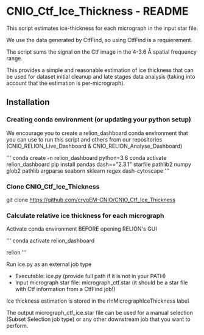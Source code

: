 # CNIO_Ctf_Ice_Thickness - README

This script estimates ice-thickness for each micrograph in the input star file.

We use the data generated by CtfFind, so using CtfFind is a requierement.

The script sums the signal on the Ctf image in the 4-3.6 Å spatial frequency range.

This provides a simple and reasonable estimation of ice thickness that can be used for dataset initial cleanup and late stages data analysis (taking into account that the estimation is per-micrograph).

## Installation

### Creating conda environment (or updating your python setup)
We encourage you to create a relion_dashboard conda environment that you can use to run this script and others from our repositories (CNIO_RELION_Live_Dashboard & CNIO_RELION_Analyse_Dashboard)

'''
conda create -n relion_dashboard python=3.8
conda activate relion_dashboard
pip install pandas dash=="2.3.1" starfile pathlib2 numpy glob2 pathlib argparse seaborn sklearn regex dash-cytoscape
'''

### Clone CNIO_Ctf_Ice_Thickness
git clone https://github.com/cryoEM-CNIO/CNIO_Ctf_Ice_Thickness

### Calculate relative ice thickness for each micrograph

Activate conda environment BEFORE opening RELION's GUI

'''
conda activate relion_dashboard

relion
'''

Run ice.py as an external job type

- Executable: ice.py (provide full path if it is not in your PATH)
- Input micrograph star file: micrograph_ctf.star (it should be a star file with Ctf information from a CtfFind job!) 

Ice thickness estimation is stored in the rlnMicrographIceThickness label

The output micrograph_ctf_ice.star file can be used for a manual selection (Subset Selection job type) or any other downstream job that you want to perform.

